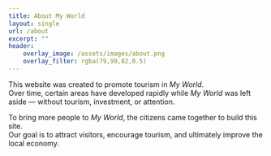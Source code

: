 ```yaml
---
title: About My World 
layout: single 
url: /about
excerpt: "" 
header: 
    overlay_image: /assets/images/about.png
    overlay_filter: rgba(79,99,82,0.5)
---
```


This website was created to promote tourism in *My World*.  
Over time, certain areas have developed rapidly while *My World* was left aside — without tourism, investment, or attention.  

To bring more people to *My World*, the citizens came together to build this site.  
Our goal is to attract visitors, encourage tourism, and ultimately improve the local economy.

